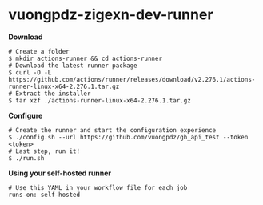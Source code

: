 # vuongpdz-zigexn-dev-runner

**Download**

```console
# Create a folder
$ mkdir actions-runner && cd actions-runner
# Download the latest runner package
$ curl -O -L https://github.com/actions/runner/releases/download/v2.276.1/actions-runner-linux-x64-2.276.1.tar.gz
# Extract the installer
$ tar xzf ./actions-runner-linux-x64-2.276.1.tar.gz
```

**Configure**

```console
# Create the runner and start the configuration experience
$ ./config.sh --url https://github.com/vuongpdz/gh_api_test --token <token>
# Last step, run it!
$ ./run.sh
```

**Using your self-hosted runner**

```console
# Use this YAML in your workflow file for each job
runs-on: self-hosted
```
